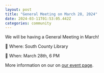 ```yaml
---
layout: post
title: "General Meeting on March 28, 2024"
date: 2024-03-11T01:53:05.442Z
categories: community
---
```

We will be having a General Meeting in March!

📍 Where: South County Library

📅 When: March 28th, 6 PM

More information on our on [our event page](/event/2024/03/28/March_2024_Meeting).
